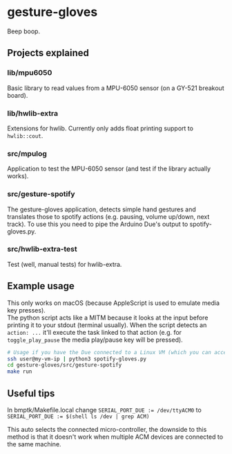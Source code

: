 # gesture-gloves

Beep boop.


## Projects explained

### lib/mpu6050

Basic library to read values from a MPU-6050 sensor (on a GY-521 breakout board).

### lib/hwlib-extra

Extensions for hwlib. Currently only adds float printing support to `hwlib::cout`.

### src/mpulog

Application to test the MPU-6050 sensor (and test if the library actually works).

### src/gesture-spotify

The gesture-gloves application, detects simple hand gestures and translates those to spotify actions (e.g. pausing, volume up/down, next track). To use this you need to pipe the Arduino Due's output to spotify-gloves.py.

### src/hwlib-extra-test

Test (well, manual tests) for hwlib-extra. 


## Example usage

This only works on macOS (because AppleScript is used to emulate media key presses).  
The python script acts like a MITM because it looks at the input before printing it to your stdout (terminal usually).
When the script detects an `action: ...` it'll execute the task linked to that action (e.g. for `toggle_play_pause` the media play/pause key will be pressed).

```sh
# Usage if you have the Due connected to a Linux VM (which you can access over SSH)
ssh user@my-vm-ip | python3 spotify-gloves.py
cd gesture-gloves/src/gesture-spotify
make run
```


## Useful tips

In bmptk/Makefile.local change
`SERIAL_PORT_DUE := /dev/ttyACM0`
to
`SERIAL_PORT_DUE := $(shell ls /dev | grep ACM)`  

This auto selects the connected micro-controller, the downside to this method is that it doesn't work when multiple ACM devices are connected to the same machine.
